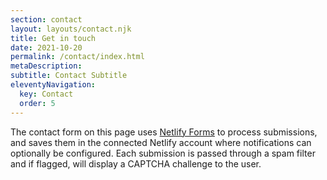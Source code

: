 ```yaml
---
section: contact
layout: layouts/contact.njk
title: Get in touch
date: 2021-10-20
permalink: /contact/index.html
metaDescription: 
subtitle: Contact Subtitle
eleventyNavigation:
  key: Contact
  order: 5
---
```


The contact form on this page uses [Netlify Forms](https://www.netlify.com/docs/form-handling/) to process submissions,
and saves them in the connected Netlify account where notifications can
optionally be configured. Each submission is passed through a spam filter and
if flagged, will display a CAPTCHA challenge to the user.
